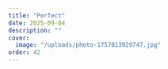 ```yaml
---
title: "Perfect"
date: 2025-09-04
description: ""
cover:
  image: "/uploads/photo-1757013929747.jpg"
order: 42
---
```


